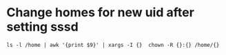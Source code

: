 

# Change homes for new uid after setting sssd
```
ls -l /home | awk '{print $9}' | xargs -I {}  chown -R {}:{} /home/{}
```
